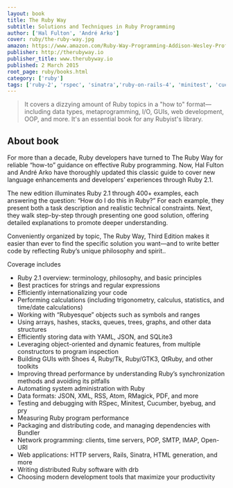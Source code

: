 ```yaml
---
layout: book
title: The Ruby Way
subtitle: Solutions and Techniques in Ruby Programming
author: ['Hal Fulton', 'André Arko']
cover: ruby/the-ruby-way.jpg
amazon: https://www.amazon.com/Ruby-Way-Programming-Addison-Wesley-Professional-dp-0321714636/dp/0321714636/
publisher: http://therubyway.io
publisher_title: www.therubyway.io 
published: 2 March 2015
root_page: ruby/books.html
category: ['ruby']
tags: ['ruby-2', 'rspec', 'sinatra','ruby-on-rails-4', 'minitest', 'cucumber', 'byebug', 'pry', 'drb']
---
```


>  It covers a dizzying amount of Ruby topics in a "how to" format—including data types, metaprogramming, I/O, GUIs, web development, OOP, and more. It's an essential book for any Rubyist's library.

## About book 

For more than a decade, Ruby developers have turned to The Ruby Way for reliable “how-to” guidance on effective Ruby programming. Now, Hal Fulton and André Arko have thoroughly updated this classic guide to cover new language enhancements and developers’ experiences through Ruby 2.1.

The new edition illuminates Ruby 2.1 through 400+ examples, each answering the question: “How do I do this in Ruby?” For each example, they present both a task description and realistic technical constraints. Next, they walk step-by-step through presenting one good solution, offering detailed explanations to promote deeper understanding.

Conveniently organized by topic, The Ruby Way, Third Edition makes it easier than ever to find the specific solution you want—and to write better code by reflecting Ruby’s unique philosophy and spirit..

Coverage includes

- Ruby 2.1 overview: terminology, philosophy, and basic principles
- Best practices for strings and regular expressions
- Efficiently internationalizing your code
- Performing calculations (including trigonometry, calculus, statistics, and time/date calculations)
- Working with “Rubyesque” objects such as symbols and ranges
- Using arrays, hashes, stacks, queues, trees, graphs, and other data structures
- Efficiently storing data with YAML, JSON, and SQLite3
- Leveraging object-oriented and dynamic features, from multiple constructors to program inspection
- Building GUIs with Shoes 4, Ruby/Tk, Ruby/GTK3, QtRuby, and other toolkits
- Improving thread performance by understanding Ruby’s synchronization methods and avoiding its pitfalls
- Automating system administration with Ruby
- Data formats: JSON, XML, RSS, Atom, RMagick, PDF, and more
- Testing and debugging with RSpec, Minitest, Cucumber, byebug, and pry
- Measuring Ruby program performance
- Packaging and distributing code, and managing dependencies with Bundler
- Network programming: clients, time servers, POP, SMTP, IMAP, Open-URI
- Web applications: HTTP servers, Rails, Sinatra, HTML generation, and more
- Writing distributed Ruby software with drb
- Choosing modern development tools that maximize your productivity